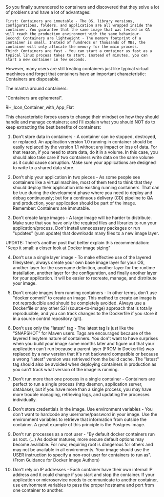 So you finally surrendered to containers and discovered that they solve a lot of problems and have a lot of advantages:

    First: Containers are immutable - The OS, library versions, configurations, folders, and application are all wrapped inside the container. You guarantee that the same image that was tested in QA will reach the production environment with the same behaviour.
    Second: Containers are lightweight - The memory footprint of a container is small. Instead of hundreds or thousands of MBs, the container will only allocate the memory for the main process.
    Third: Containers are fast - You can start a container as fast as a typical linux process takes to start. Instead of minutes, you can start a new container in few seconds.

However, many users are still treating containers just like typical virtual machines and forget that containers have an important characteristic: Containers are disposable.

The mantra around containers:

"Containers are ephemeral".

RH_Icon_Container_with_App_Flat

This characteristic forces users to change their mindset on how they should handle and manage containers; and I'll explain what you should NOT do to keep extracting the best benefits of containers:

1) Don't store data in containers - A container can be stopped, destroyed, or replaced. An application version 1.0 running in container should be easily replaced by the version 1.1 without any impact or loss of data. For that reason, if you need to store data, do it in a volume. In this case, you should also take care if two containers write data on the same volume as it could cause corruption.  Make sure your applications are designed to write to a shared data store.

2) Don't ship your application in two pieces - As some people see containers like a virtual machine, most of them tend to think that they should deploy their application into existing running containers. That can be true during the development phase where you need to deploy and debug continuously; but for a continuous delivery (CD) pipeline to QA and production, your application should be part of the image. Remember: Containers are immutable.

3) Don't create large images - A large image will be harder to distribute. Make sure that you have only the required files and libraries to run your application/process. Don't install unnecessary packages or run "updates" (yum update) that downloads many files to a new image layer.

UPDATE: There's another post that better explain this recommendation: "Keep it small: a closer look at Docker image sizing"

4) Don't use a single layer image - To make effective use of the layered filesystem, always create your own base image layer for your OS, another layer for the username definition, another layer for the runtime installation, another layer for the configuration, and finally another layer for your application. It will be easier to recreate, manage, and distribute your image.

5) Don't create images from running containers - In other terms, don't use "docker commit" to create an image. This method to create an image is not reproducible  and should be completely avoided. Always use a Dockerfile or any other S2I (source-to-image) approach that is totally reproducible, and you can track changes to the Dockerfile if you store it in a source control repository (git).

6) Don't use only the "latest" tag - The latest tag is just like the "SNAPSHOT" for Maven users. Tags are encouraged because of the layered filesytem nature of containers. You don't want to have surprises when you build your image some months later and figure out that your application can't run because a parent layer (FROM in Dockerfile) was replaced by a new version that it's not backward compatible or because a wrong "latest" version was retrieved from the build cache. The "latest" tag should also be avoided when deploying containers in production as you can't track what version of the image is running.

7) Don't run more than one process in a single container - Containers are perfect to run a single process (http daemon, application server, database), but if you have more than a single process, you may have more trouble managing, retrieving logs, and updating the processes individually.

8) Don't store credentials in the image. Use environment variables - You don't want to hardcode any username/password in your image. Use the environment variables to retrieve that information from outside the container. A great example of this principle is the Postgres image.

9) Don't run processes as a root user - "By default docker containers run as root. (...) As docker matures, more secure default options may become available. For now, requiring root is dangerous for others and may not be available in all environments. Your image should use the USER instruction to specify a non-root user for containers to run as". (From Guidance for Docker Image Authors)

10) Don't rely on IP addresses - Each container have their own internal IP address and it could change if you start and stop the container. If your application or microservice needs to communicate to another container, use environment variables to pass the proper hostname and port from one container to another.

